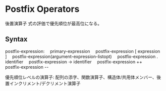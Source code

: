 # Postfix Operators
後置演算子
式の評価で優先順位が最高位になる。

## Syntax
postfix-expression:
 primary-expression
 postfix-expression [ expression ]
 postfix-expression(argument-expression-listopt)
 postfix-expression . identifier
 postfix-expression -> identifier
 postfix-expression ++
 postfix-expression --

優先順位レベルの演算子:
配列の添字、関数演算子、構造体/共用体メンバー、後置インクリメント/デクリメント演算子
